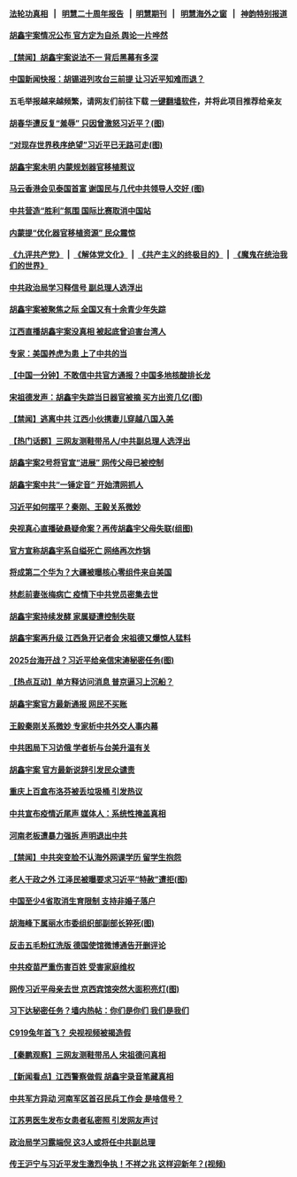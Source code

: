 #### [法轮功真相](https://github.com/gfw-breaker/truth/blob/master/README.md?t=0) &nbsp;&nbsp;|&nbsp;&nbsp; [明慧二十周年报告](https://github.com/gfw-breaker/mh-reports/blob/master/README.md?t=0) &nbsp;&nbsp;|&nbsp;&nbsp;[明慧期刊](https://github.com/gfw-breaker/mh-qikan) &nbsp;&nbsp;|&nbsp;&nbsp; [明慧海外之窗](https://github.com/gfw-breaker/mh-news/blob/master/README.md?t=0) &nbsp;&nbsp;|&nbsp;&nbsp; [神韵特别报道](https://github.com/gfw-breaker/mh-news/blob/master/shenyun.md?t=0)
#### [ 胡鑫宇案情况公布 官方定为自杀 舆论一片哗然](https://github.com/gfw-breaker/banned-news1/blob/master/pages/prog204/a103640154.md)
#### [ 【禁闻】胡鑫宇案说法不一 背后黑幕有多深](https://github.com/gfw-breaker/banned-news1/blob/master/pages/prog204/a103639756.md)
#### [ 中国新闻快报：胡锡进列攻台三前提 让习近平知难而退？](https://github.com/gfw-breaker/banned-news1/blob/master/pages/prog204/a103640127.md)
#### 五毛举报越来越频繁，请网友们前往下载 [一键翻墙软件](https://github.com/gfw-breaker/ssr-accounts)，并将此项目推荐给亲友
#### [ 胡春华遭反复“羞辱” 只因曾激怒习近平？(图)](https://github.com/gfw-breaker/banned-news1/blob/master/pages/p2/1027892.md)
#### [ “对现存世界秩序绝望”习近平已无路可走(图)](https://github.com/gfw-breaker/banned-news1/blob/master/pages/p2/1027905.md)
#### [ 胡鑫宇案未明 内蒙规划器官移植惹议](https://github.com/gfw-breaker/banned-news1/blob/master/pages/prog204/a103639810.md)
#### [ 马云香港会见泰国首富 谢国民与几代中共领导人交好 (图)](https://github.com/gfw-breaker/banned-news1/blob/master/pages/p2/1027817.md)
#### [ 中共营造“胜利”氛围 国际比赛取消中国站](https://github.com/gfw-breaker/banned-news1/blob/master/pages/prog204/a103640125.md)
#### [ 内蒙提“优化器官移植资源” 民众震惊](https://github.com/gfw-breaker/banned-news1/blob/master/pages/prog204/a103639912.md)
#### [《九评共产党》](https://github.com/begood0513/9ping.md/blob/master/README.md) &nbsp;|&nbsp; [《解体党文化》](../../../../jtdwh.md/blob/master/README.md)  &nbsp;|&nbsp; [《共产主义的终极目的》](../../../../gczydzjmd.md/blob/master/README.md) &nbsp;|&nbsp; [《魔鬼在统治我们的世界》](../../../../mgztzwmdsj.md/blob/master/README.md) 
#### [ 中共政治局学习释信号 副总理人选浮出](https://github.com/gfw-breaker/banned-news1/blob/master/pages/prog204/a103640286.md)
#### [ 胡鑫宇案被聚焦之际 全国又有十余青少年失踪](https://github.com/gfw-breaker/banned-news1/blob/master/pages/prog204/a103639821.md)
#### [ 江西直播胡鑫宇案没真相 被起底曾迫害台湾人](https://github.com/gfw-breaker/banned-news1/blob/master/pages/prog204/a103640314.md)
#### [ 专家：美国养虎为患 上了中共的当](https://github.com/gfw-breaker/banned-news1/blob/master/pages/prog204/a103640192.md)
#### [ 【中国一分钟】不敢信中共官方通报？中国多地核酸排长龙](https://github.com/gfw-breaker/banned-news1/blob/master/pages/prog204/a103640126.md)
#### [ 宋祖德发声：胡鑫宇失踪当日器官被摘 买方出资几亿(图)](https://github.com/gfw-breaker/banned-news1/blob/master/pages/p1/1027912.md)
#### [ 【禁闻】逃离中共 江西小伙携妻儿穿越八国入美](https://github.com/gfw-breaker/banned-news1/blob/master/pages/prog204/a103639750.md)
#### [ 【热门话题】三网友测鞋带吊人/中共副总理人选浮出](https://github.com/gfw-breaker/banned-news1/blob/master/pages/prog204/a103640230.md)
#### [ 胡鑫宇案2号将官宣“进展” 网传父母已被控制](https://github.com/gfw-breaker/banned-news1/blob/master/pages/prog204/a103639709.md)
#### [ 胡鑫宇案中共“一锤定音” 开始清网抓人](https://github.com/gfw-breaker/banned-news1/blob/master/pages/prog204/a103640440.md)
#### [ 习近平如何摆平？秦刚、王毅关系微妙](https://github.com/gfw-breaker/banned-news1/blob/master/pages/prog204/a103639429.md)
#### [ 央视真心直播破悬疑命案？再传胡鑫宇父母失联(组图)](https://github.com/gfw-breaker/banned-news1/blob/master/pages/p1/1027958.md)
#### [ 官方宣称胡鑫宇系自缢死亡 网络再次炸锅](https://github.com/gfw-breaker/banned-news1/blob/master/pages/nsc413/n13920504.md)
#### [ 将成第二个华为？大疆被曝核心零组件来自美国](https://github.com/gfw-breaker/banned-news1/blob/master/pages/prog204/a103639735.md)
#### [ 林彪前妻张梅病亡 疫情下中共党员密集去世](https://github.com/gfw-breaker/banned-news1/blob/master/pages/prog204/a103640003.md)
#### [ 胡鑫宇案持续发酵 家属疑遭控制失联](https://github.com/gfw-breaker/banned-news1/blob/master/pages/nsc413/n13920467.md)
#### [ 胡鑫宇案再升级 江西急开记者会 宋祖德又爆惊人猛料](https://github.com/gfw-breaker/banned-news1/blob/master/pages/soh5/692340.md)
#### [ 2025台海开战？习近平给亲信宋涛秘密任务(图)](https://github.com/gfw-breaker/banned-news1/blob/master/pages/p2/1027803.md)
#### [ 【热点互动】单方释访问消息 普京逼习上沉船？](https://github.com/gfw-breaker/banned-news1/blob/master/pages/nsc413/n13920409.md)
#### [ 胡鑫宇案官方最新通报 网民不买账](https://github.com/gfw-breaker/banned-news1/blob/master/pages/nsc413/n13920695.md)
#### [ 王毅秦刚关系微妙 专家析中共外交人事内幕](https://github.com/gfw-breaker/banned-news1/blob/master/pages/nsc413/n13920172.md)
#### [ 中共困局下习访俄 学者析与台美升温有关](https://github.com/gfw-breaker/banned-news1/blob/master/pages/prog204/a103639626.md)
#### [ 胡鑫宇案 官方最新说辞引发民众谴责](https://github.com/gfw-breaker/banned-news1/blob/master/pages/nsc413/n13920618.md)
#### [ 重庆上百盒布洛芬被丢垃圾桶 引发热议](https://github.com/gfw-breaker/banned-news1/blob/master/pages/prog204/a103640267.md)
#### [ 中共宣布疫情近尾声 媒体人：系统性掩盖真相](https://github.com/gfw-breaker/banned-news1/blob/master/pages/nsc413/n13920339.md)
#### [ 河南老板遭暴力强拆 声明退出中共](https://github.com/gfw-breaker/banned-news1/blob/master/pages/prog204/a103640317.md)
#### [ 【禁闻】中共突变脸不认海外网课学历 留学生抱怨](https://github.com/gfw-breaker/banned-news1/blob/master/pages/prog204/a103639749.md)
#### [ 老人干政之外 江泽民被曝要求习近平“特赦”遭拒(图)](https://github.com/gfw-breaker/banned-news1/blob/master/pages/p2/1023019.md)
#### [ 中国至少4省取消生育限制 支持非婚子落户](https://github.com/gfw-breaker/banned-news1/blob/master/pages/prog204/a103640227.md)
#### [ 胡海峰下属丽水市委组织部副部长猝死(图)](https://github.com/gfw-breaker/banned-news1/blob/master/pages/p2/1027800.md)
#### [ 反击五毛粉红洗版 德国使馆微博通告开删评论](https://github.com/gfw-breaker/banned-news1/blob/master/pages/prog204/a103639777.md)
#### [ 中共疫苗严重伤害百姓 受害家庭维权](https://github.com/gfw-breaker/banned-news1/blob/master/pages/prog204/a103640316.md)
#### [ 网传习近平母亲去世 京西宾馆突然大面积亮灯(图)](https://github.com/gfw-breaker/banned-news1/blob/master/pages/p2/1024866.md)
#### [ 习下达秘密任务？墙内热帖：你们是你们 我们是我们](https://github.com/gfw-breaker/banned-news1/blob/master/pages/soh5/692286.md)
#### [ C919兔年首飞？ 央视视频被揭造假](https://github.com/gfw-breaker/banned-news1/blob/master/pages/prog204/a103639728.md)
#### [ 【秦鹏观察】三网友测鞋带吊人 宋祖德问真相](https://github.com/gfw-breaker/banned-news1/blob/master/pages/nsc413/n13920434.md)
#### [ 【新闻看点】江西警察做假 胡鑫宇录音笔藏真相](https://github.com/gfw-breaker/banned-news1/blob/master/pages/nsc413/n13919783.md)
#### [ 中共军方异动 河南军区首召民兵工作会 是啥信号？](https://github.com/gfw-breaker/banned-news1/blob/master/pages/soh5/692400.md)
#### [ 江苏男医生发布女患者私密照 引发网友声讨](https://github.com/gfw-breaker/banned-news1/blob/master/pages/prog204/a103639523.md)
#### [ 政治局学习露端倪 这3人或将任中共副总理](https://github.com/gfw-breaker/banned-news1/blob/master/pages/soh5/692514.md)
#### [ 传王沪宁与习近平发生激烈争执！不祥之兆 这样迎新年？(视频)](https://github.com/gfw-breaker/banned-news1/blob/master/pages/p2/1027037.md)
